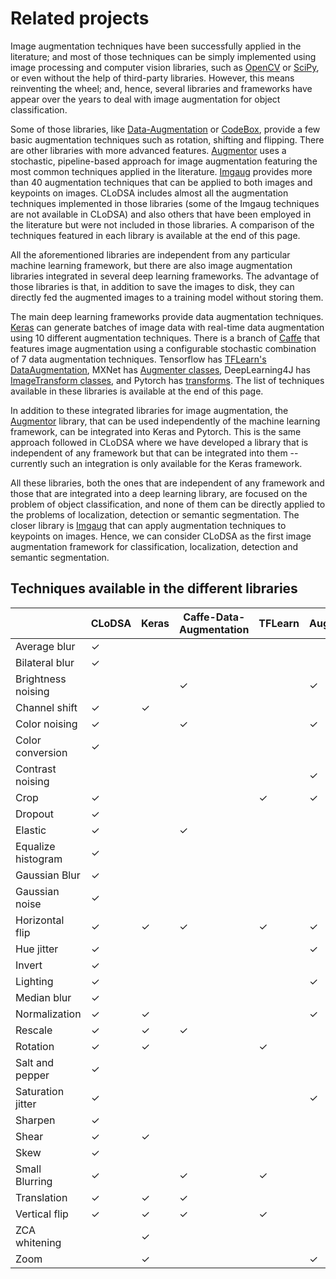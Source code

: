 # Related projects

Image augmentation techniques have been successfully applied in the literature; and most of those techniques can be simply implemented using image processing and computer vision libraries, such as [OpenCV](https://opencv.org/) or [SciPy](https://www.scipy.org/), or even without the help of third-party libraries. However, this means reinventing the wheel; and, hence, several libraries and frameworks have appear over the years to deal with image augmentation for object classification. 

Some of those libraries, like [Data-Augmentation](https://github.com/outlace/Data-Augmentation) or [CodeBox](https://codebox.net/pages/image-augmentation-with-python), provide a few basic augmentation techniques such as  rotation, shifting and flipping. There are other libraries with more advanced features. [Augmentor](http://arxiv.org/abs/1708.04680) uses a stochastic, pipeline-based approach for image augmentation featuring the most common techniques applied in the literature. [Imgaug](https://github.com/aleju/imgaug) provides more than 40 augmentation techniques that can be applied to both images and keypoints on images. CLoDSA includes almost all the augmentation techniques implemented in those libraries (some of the Imgaug techniques are not available in CLoDSA) and also others that have been employed in the literature but were not included in those libraries. A comparison of the techniques featured in each library is available at the end of this page. 

All the aforementioned libraries are independent from any particular machine learning framework, but there are also image augmentation libraries integrated in several deep learning frameworks. The advantage of those libraries is that, in addition to save the images to disk, they can directly fed the augmented images to a training model without storing them. 

The main deep learning frameworks provide data augmentation techniques. [Keras](https://keras.io/preprocessing/image/) can generate batches of image data with real-time data augmentation using 10 different augmentation techniques. There is a branch of [Caffe](https://github.com/ShaharKatz/Caffe-Data-Augmentation) that features image augmentation using a configurable stochastic combination of 7 data augmentation techniques. Tensorflow has [TFLearn's DataAugmentation](https://github.com/tflearn/tflearn), MXNet has [Augmenter classes](http://arxiv.org/abs/1512.01274), DeepLearning4J has [ImageTransform classes](http://deeplearning4j.org), and Pytorch has [transforms](http://pytorch.org/). The list of techniques available in these libraries is available at the end of this page. 

In addition to these integrated libraries for image augmentation, the [Augmentor](http://arxiv.org/abs/1708.04680) library, that can be used independently of the machine learning framework, can be integrated into Keras and Pytorch. This is the same approach followed in CLoDSA where we have developed a library that is independent of any framework but that can be integrated into them -- currently such an integration is only available for the Keras framework. 

All these libraries, both the ones that are independent of any framework and those that are integrated into a deep learning library, are focused on the problem of object classification, and none of them can be directly applied to the problems of localization, detection or semantic segmentation. The closer library is [Imgaug](https://github.com/aleju/imgaug) that can apply augmentation techniques to keypoints on images. Hence, we can consider CLoDSA as the first image augmentation framework for classification, localization, detection and semantic segmentation. 

## Techniques available in the different libraries

||CLoDSA|Keras|Caffe-Data-Augmentation|TFLearn|Augmenter|Imgaug|Augmentor|Keras-transform|Codebox|Data-augmentation|ImageTransform|transforms pytorch|
| --- | --- | --- | --- | --- | --- | --- | --- | --- | --- | --- | --- | --- |
|Average blur|✓|||||✓|||||✓||
|Bilateral blur|✓|||||✓|||||||
|Brightness noising|||✓||✓||||||||
|Channel shift|✓|✓||||||✓|||||
|Color noising|✓||✓||✓|||||✓|||
|Color conversion|✓||||||||||✓|✓|
|Contrast noising|||||✓|✓|||||||
|Crop|✓|||✓|✓|✓|✓||||✓|✓|
|Dropout|✓|||||✓|✓||||||
|Elastic|✓||✓|||✓|✓||||||
|Equalize histogram|✓||||||||||✓||
|Gaussian Blur|✓|||||✓|||||||
|Gaussian noise|✓|||||✓|||||||
|Horizontal flip|✓|✓|✓|✓|✓|✓|✓|✓|✓|✓|✓|✓|
|Hue jitter|✓||||✓|✓|||||||
|Invert|✓|||||✓|||||||
|Lighting|✓||||✓||||||||
|Median blur|✓|||||✓|||||||
|Normalization|✓|✓|||✓|✓|||||||
|Rescale|✓|✓|✓|||✓|||||✓|✓|
|Rotation|✓|✓||✓||✓|✓|✓|✓|✓|✓||
|Salt and pepper|✓|||||✓|||✓||||
|Saturation jitter|✓||||✓|✓|||||||
|Sharpen|✓|||||✓|||||||
|Shear|✓|✓||||✓|✓|✓|||||
|Skew|✓||||||✓||||||
|Small Blurring|✓||✓|✓|||||✓||||
|Translation|✓|✓|✓|||✓||✓|✓|✓|||
|Vertical flip|✓|✓|✓|✓||✓|✓|✓|✓|✓|✓|✓|
|ZCA whitening||✓|||||||||||
|Zoom||✓|||✓|||✓|||||
